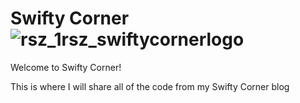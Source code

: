 # Swifty Corner ![rsz_1rsz_swiftycornerlogo](https://user-images.githubusercontent.com/46538248/229300129-a3b4c23a-7102-4cf9-ad93-130e8cd77f0c.png)

Welcome to Swifty Corner! 

This is where I will share all of the code from my Swifty Corner blog
